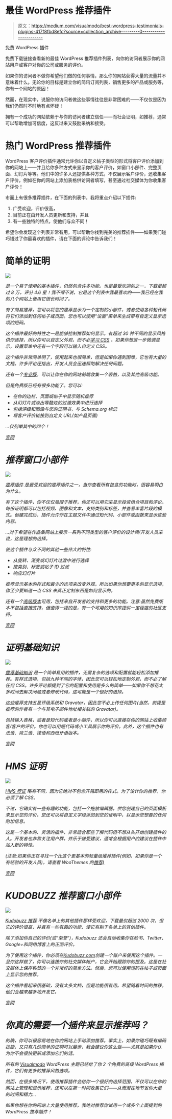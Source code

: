 # 最佳 WordPress 推荐插件

> 原文：<https://medium.com/visualmodo/best-wordpress-testimonials-plugins-417f8fbd8efc?source=collection_archive---------0----------------------->

免费 WordPress 插件

免费下载链接查看新的最佳 WordPress 推荐插件列表，向你的访问者展示你的网站用户或客户对你的公司或服务的评价。

如果你的访问者不做你希望他们做的任何事情，那么你的网站获得大量的流量并不意味着什么。无论你的目标是建立你的简讯订阅列表，销售更多的产品或服务等，你有一个网站的原因！

然而，在现实中，说服你的访问者做这些事情往往是非常困难的——不仅仅是因为我们仍然时不时地有点怀疑！

拥有一个成功的网站依赖于与你的访问者建立信任——而社会证明，如推荐，通常可以帮助增加可信度，这反过来又鼓励采纳和接受。

# 热门 WordPress 推荐插件

WordPress 客户评价插件通常允许你以自定义帖子类型的形式将客户评价添加到你的网站上——并且给你多种方式来显示你的客户评价，如窗口小部件、完整页面、幻灯片等等。他们中的许多人还提供各种方式，不仅展示客户评价，还收集客户评价，例如在你的网站上添加表格供访问者填写，甚至通过社交媒体为你收集客户评价！

市面上有很多推荐插件，在下面的列表中，我将重点介绍以下插件:

1.  广受欢迎，评价很高，
2.  目前正在由开发人员更新和支持，并且
3.  有一些独特的特点，使他们与众不同！

希望你会发现这个列表非常有用，可以帮助你找到完美的推荐插件——如果我们碰巧错过了你最喜欢的插件，请在下面的评论中告诉我们！

# 简单的证明

![](img/ef8bf593f8347d9cdce93e214be06620.png)

[](https://wordpress.org/plugins/easy-testimonials/)*是一个易于使用的基本插件，仍然包含许多功能。也是最受欢迎的之一，下载量超过 8 万，评分 4.6 星！我不得不说，它是这个列表中我最喜欢的——我已经在我的几个网站上使用它很长时间了。*

*有了简易推荐，您可以将您的推荐显示为一个定制的小部件，或者使用各种短代码将它们添加到任何帖子或页面。您也可以使用“设置”菜单来生成带有自定义显示选项的短码。*

*这个插件最好的特性之一是能够控制推荐如何显示。有超过 30 种不同的显示风格供你选择，所以你可以自定义外观，而不必[学习 CSS](https://winningwp.com/css-for-beginners-where-to-learn-css-from-scratch/) 。如果你想进一步微调显示，设置菜单中还有一个字段可以输入自定义 CSS。*

*这个插件非常简单明了，使用起来也很简单，但是如果你遇到困难，它也有大量的文档。许多评论还指出，开发人员会迅速帮助解决任何问题。*

*还有一个[专业版](http://goldplugins.com/our-plugins/easy-testimonials-details/)，可以让你在你的网站前端收集一个表格，以及其他高级功能。*

*但是免费版已经有很多功能了。您可以:*

*   *在你的边栏、页面或帖子中显示随机推荐*
*   *从幻灯片或淡出等酷炫的过渡效果中进行选择*
*   *包括评级和图像与您的证明书，与 Schema.org 标记*
*   *将客户评价链接到自定义 URL(如产品页面)*

*…仅列举其中的四个！*

*[官网](https://wordpress.org/plugins/easy-testimonials/)*

# *推荐窗口小部件*

*![](img/18a60556b8ca9e956eeaa4d86dd67be2.png)*

*[*推荐插件*](https://wordpress.org/plugins/testimonials-widget/) 是最受欢迎的推荐插件之一，当你查看所有包含的功能时，很容易明白为什么。*

*有了这个插件，你不仅仅局限于推荐，你还可以用它来显示投资组合项目和评论。每份证明都可以包括视频、图像和文本，支持类别和标签，并查看丰富片段的模式。创建完成后，插件允许你在主题文件中通过短代码、小部件或函数来显示这些内容。*

*…对于希望在作品集网站上展示一系列不同类型的客户评价的设计师/开发人员来说，这是理想的选择。*

*使这个插件与众不同的其他一些伟大的特性:*

*   *从旋转、渐变或幻灯片过渡中进行选择*
*   *按类别、标签或帖子 ID 过滤*
*   *响应幻灯片*

*推荐显示基本的样式和最少的选项来改变外观，所以如果你想要更多的显示选项，你至少要知道一点 CSS 来真正定制东西是如何显示的。*

*还有一个[高级版本](http://aihr.us/downloads/best-wordpress-testimonials-plugin-testimonials-premium/)可用，包括来自开发者的支持和更多的功能。注意:虽然免费版本不包括直接支持，但值得一提的是，有一个可用的知识库提供一定程度的社区支持。*

*[官网](https://wordpress.org/plugins/testimonials-widget/)*

# *证明基础知识*

*![](img/92c876c85a39fab6c5c91f5bf3bc262b.png)*

*[*推荐基础知识*](https://wordpress.org/plugins/testimonial-basics/) 是一个简单易用的插件，无需复杂的选项和配置就能轻松添加推荐。有样式选项，包括九种不同的字体，因此您可以轻松地定制外观，而不必了解任何 CSS。许多评论都提到了它的配置和使用是多么的简单——如果你不想花太多时间去解决问题或者修改代码，这可能是一个很好的选择。*

*这些推荐支持五星评级系统和 Gravatar，因此您不必上传任何图片(当然，前提是推荐的作者有一个与其电子邮件地址相关联的 Gravatar)。*

*包括输入表格，或者是短代码或者是小部件，所以你可以直接在你的网站上收集顾客/客户的评价。你也可以用短代码或小工具展示你的评价。此外，这个插件也有法语、荷兰语、德语和西班牙语版本。*

*[官网](https://wordpress.org/plugins/testimonial-basics/)*

# *HMS 证明*

*![](img/984390a15ae36bb6b7a34beecd8a8db1.png)*

*[*HMS 荐证*](https://wordpress.org/plugins/hms-testimonials/) 略有不同，因为它绝对不包含开箱即用的样式。为了设计你的推荐，你必须了解 CSS。*

*不过，它确实有一些有趣的功能，包括一个拖放编辑器，供您创建自己的页面模板来显示您的评价。您还可以将自定义字段添加到您的证明中，以显示您想要的任何附加信息。*

*这是一个基本的、灵活的插件，非常适合那些了解代码但不想从头开始创建插件的人。开发者也非常关注用户群，并乐于接受建议，通常会根据用户的建议在插件中加入新的特性。*

*(注意:如果你正在寻找一个比这个更基本的轻量级推荐插件(例如，如果你是一个有经验的开发人员)，请查看 WooThemes 的[推荐)](https://wordpress.org/plugins/testimonials-by-woothemes/)*

*[官网](https://wordpress.org/plugins/hms-testimonials/)*

# *KUDOBUZZ 推荐窗口小部件*

*![](img/93285d5fabe85445ada8a4f1304c8280.png)*

*[*Kudobuzz 推荐*](https://wordpress.org/plugins/kudobux-testimonial-widget/) 不像名单上的其他插件那样受欢迎，下载量仅超过 2000 次，但它的评价很高，并且有一些有趣的功能，使它有别于名单上的其他插件。*

*除了添加你自己的评价(或“荣誉”)，Kudobuzz 还会自动收集你在脸书、Twitter、Google+和网络博客上的正面评价。*

*为了使用这个插件，你必须在[Kudobuzz.com](http://kudobuzz.com/)创建一个账户来使用这个插件。一旦你这样做了，你可以连接你的社交媒体帐户，它会开始跟踪你的提及。这是在社交媒体上保存称赞的一个非常好的简单方法。然后，您可以使用短码在帖子或页面上显示您的推荐。*

*这个插件看起来很基础，没有太多文档，但是功能很有用。希望随着时间的推移，他们会越来越多地开发它。*

*[官网](https://wordpress.org/plugins/kudobux-testimonial-widget/)*

# *你真的需要一个插件来显示推荐吗？*

*的确，你可以很容易地在你的网站上手动添加推荐。事实上，如果你碰巧既有编码技能，又只有几份简单的证明可以展示，我会建议你这么做——尤其是如果你认为你不会很快更新或添加它们的话。*

*所有的 [Visualmodo](https://visualmodo.com/) WordPress 主题已经给了你 2 个免费的高级 WordPress 插件，它们有更多的推荐风格选项。*

*然而，在很多情况下，使用推荐插件会给你一个很好的选择范围，不仅可以在你的网站上管理和显示推荐，还可以在第一时间收集它们——从而潜在地节省你大量的时间和精力…*

*如果你想在你的网站上大量使用推荐，我绝对推荐你试用一个或多个上面提到的 WordPress 推荐插件！*